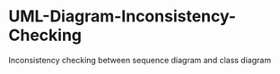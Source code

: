 # UML-Diagram-Inconsistency-Checking
Inconsistency checking between sequence diagram and class diagram

